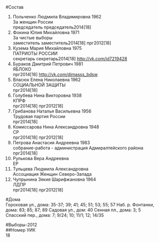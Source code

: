 #Состав  
1. Польченко Людмила Владимировна 1962  
    За женщин России  
    председатель председатель2014[18]  
2. Фокина Юлия Михайловна 1971  
    За чистые выборы  
    заместитель заместитель2014[18] прг2012[18]  
3. Кузема Мария Михайловна 1975  
    ПАТРИОТЫ РОССИИ  
    секретарь секретарь2014[18] http://vk.com/id7219428  
4. Бураков Дмитрий Петрович 1981  
    ЯБЛОКО  
    прг2014[18] http://vk.com/dimasss_bdsw  
5. Власюк Елена Николаевна 1962  
    СОЦИАЛЬНОЙ ЗАЩИТЫ  
    прг2014[18]  
6. Голубева Нина Викторовна 1938  
    КПРФ  
    прг2014[18] прг2012[18]  
7. Грибанова Наталья Васильевна 1956  
    Трудовая партия России  
    прг2014[18]  
8. Комиссарова Нина Александровна 1948  
    СР  
    прг2014[18] прг2012[18]  
9. Петрова Анастасия Андреевна 1983  
    собрание-работа - администрация Адмиралтейского района  
    прг2014[18]  
10. Рулькова Вера Андреевна  
    ЕР  
11. Тульцева Людмила Александровна  
    Ассоциация Женщин Северо-Запада  
12. Чупрынина Зякия Шарифжановна 1964  
    ЛДПР  
    прг2014[18] прг2012[18]  
  
#Дома  
Гороховая ул., дома: 35-37; 39; 41; 45; 51; 53; 55; 57 Наб. р. Фонтанки, дома: 83; 85; 87; 89 Садовая ул., дом: 40 Сенная пл., дома: 3; 5 Спасский пер., дома: 7; 9/24; 10; 11/1; 12; 14/35  
  
#Выборы-2012  
##Номер УИК  
18  
